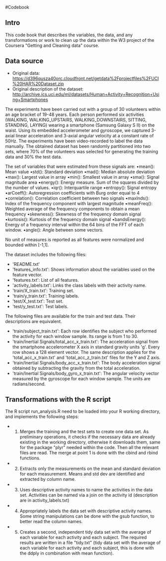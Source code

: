 #Codebook

## Intro

This code book that describes the variables, the data, and any transformations or work to clean up the data within the W3 project of the Coursera "Getting and Cleaning data" course.

## Data source
* Original data: https://d396qusza40orc.cloudfront.net/getdata%2Fprojectfiles%2FUCI%20HAR%20Dataset.zip
* Original description of the dataset: http://archive.ics.uci.edu/ml/datasets/Human+Activity+Recognition+Using+Smartphones

The experiments have been carried out with a group of 30 volunteers within an age bracket of 19-48 years. Each person performed six activities (WALKING, WALKING_UPSTAIRS, WALKING_DOWNSTAIRS, SITTING, STANDING, LAYING) wearing a smartphone (Samsung Galaxy S II) on the waist. Using its embedded accelerometer and gyroscope, we captured 3-axial linear acceleration and 3-axial angular velocity at a constant rate of 50Hz. The experiments have been video-recorded to label the data manually. The obtained dataset has been randomly partitioned into two sets, where 70% of the volunteers was selected for generating the training data and 30% the test data.

The set of variables that were estimated from these signals are: 
•mean(): Mean value
•std(): Standard deviation
•mad(): Median absolute deviation 
•max(): Largest value in array
•min(): Smallest value in array
•sma(): Signal magnitude area
•energy(): Energy measure. Sum of the squares divided by the number of values. 
•iqr(): Interquartile range 
•entropy(): Signal entropy
•arCoeff(): Autoregression coefficients with Burg order equal to 4
•correlation(): Correlation coefficient between two signals
•maxInds(): Index of the frequency component with largest magnitude
•meanFreq(): Weighted average of the frequency components to obtain a mean frequency
•skewness(): Skewness of the frequency domain signal 
•kurtosis(): Kurtosis of the frequency domain signal 
•bandsEnergy(): Energy of a frequency interval within the 64 bins of the FFT of each window.
•angle(): Angle between some vectors.

No unit of measures is reported as all features were normalized and bounded within [-1,1].

The dataset includes the following files:

* 'README.txt'
* 'features_info.txt': Shows information about the variables used on the feature vector.
* 'features.txt': List of all features.
* 'activity_labels.txt': Links the class labels with their activity name.
* 'train/X_train.txt': Training set.
* 'train/y_train.txt': Training labels.
* 'test/X_test.txt': Test set.
* 'test/y_test.txt': Test labels.

The following files are available for the train and test data. Their descriptions are equivalent.

* 'train/subject_train.txt': Each row identifies the subject who performed the activity for each window sample. Its range is from 1 to 30.
* 'train/Inertial Signals/total_acc_x_train.txt': The acceleration signal from the smartphone accelerometer X axis in standard gravity units 'g'. Every row shows a 128 element vector. The same description applies for the 'total_acc_x_train.txt' and 'total_acc_z_train.txt' files for the Y and Z axis.
* 'train/Inertial Signals/body_acc_x_train.txt': The body acceleration signal obtained by subtracting the gravity from the total acceleration.
* 'train/Inertial Signals/body_gyro_x_train.txt': The angular velocity vector measured by the gyroscope for each window sample. The units are radians/second.

## Transformations with the R script

The R script run_analysis.R need to be loaded into your R working directory, and implements the following steps:
* 1. Merges the training and the test sets to create one data set. As preliminary operations, it checks if the necessary data are already existing in the working directory, otherwise it downloads them, same for the package "plyr" needed within the code. Then all the relevant files are read. The merge at point 1 is done with the cbind and rbind functions.
* 2. Extracts only the measurements on the mean and standard deviation for each measurement. Means and std dev are identified and extracted by column name.
* 3. Uses descriptive activity names to name the activities in the data set. Activities can be named via a join on the activity id (description are in activity_labels.txt)
* 4. Appropriately labels the data set with descriptive activity names. Some string manipulations can be done with the gsub function, to better read the column names.
* 5. Creates a second, independent tidy data set with the average of each variable for each activity and each subject. The required results are written in a file "tidy.txt" (tidy data set with the average of each variable for each activity and each subject, this is done with the ddply in combination with mean function).
